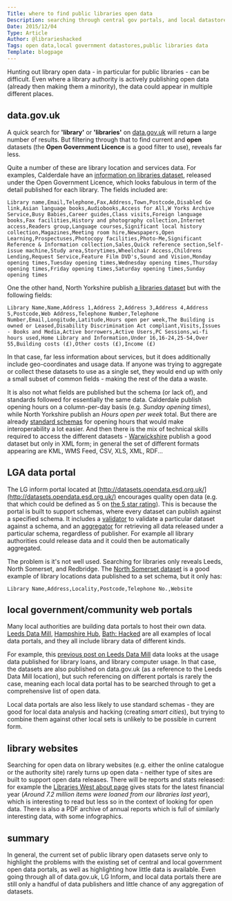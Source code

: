 ```yaml
---
Title: where to find public libraries open data
Description: searching through central gov portals, and local datastores
Date: 2015/12/04
Type: Article
Author: @librarieshacked
Tags: open data,local government datastores,public libraries data
Template: blogpage
---
```


Hunting out library open data - in particular for public libraries - can be difficult.  Even where a library authority is actively publishing open data (already then making them a minority), the data could appear in multiple different places.

## data.gov.uk
A quick search for **'library'** or **'libraries'** on [data.gov.uk](https://data.gov.uk/) will return a large number of results.  But filtering through that to find current and **open** datasets (the **Open Government Licence** is a good filter to use), reveals far less.

Quite a number of these are library location and services data.  For examples, Calderdale have an [information on libraries dataset](https://data.gov.uk/dataset/libraries8), released under the Open Government Licence, which looks fabulous in term of the detail published for each library.  The fields included are:

<pre class="prettyprint"><code>Library name,Email,Telephone,Fax,Address,Town,Postcode,Disabled Go link,Asian language books,Audiobooks,Access for All,W Yorks Archive Service,Busy Babies,Career guides,Class visits,Foreign language books,Fax facilities,History and photography collection,Internet access,Readers group,Language courses,Significant local history collection,Magazines,Meeting room hire,Newspapers,Open Learning,Prospectuses,Photocopy facilities,Photo-Me,Significant Reference & Information collection,Sales,Quick reference section,Self-issue machine,Study area,Storytimes,Wheelchair Access,Childrens Lending,Request Service,Feature Film DVD's,Sound and Vision,Monday opening times,Tuesday opening times,Wednesday opening times,Thursday opening times,Friday opening times,Saturday opening times,Sunday opening times</code></pre>

One the other hand, North Yorkshire publish [a libraries dataset](https://data.gov.uk/dataset/libraries2) but with the following fields:

<pre class="prettyprint"><code>Library Name,Name,Address 1,Address 2,Address 3,Address 4,Address 5,Postcode,Web Address,Telephone Number,Telephone Number,Email,Longitude,Latitude,Hours open per week,The Building is owned or Leased,Disability Discrimination Act compliant,Visits,Issues - Books and Media,Active borrowers,Active Users,PC Sessions,wi-fi hours used,Home Library and Information,Under 16,16-24,25-54,Over 55,Building costs (£),Other costs (£),Income (£)</code></pre>

In that case, far less information about services, but it does additionally include geo-coordinates and usage data.  If anyone was trying to aggregate or collect these datasets to use as a single set, they would end up with only a small subset of common fields - making the rest of the data a waste.

It is also not what fields are published but the schema (or lack of), and standards followed for essentially the same data.  Calderdale publish opening hours on a column-per-day basis (e.g. *Sunday opening times*), while North Yorkshire publish an *Hours open per week* total. But there are already [standard schemas](https://schema.org/openingHours) for opening hours that would make interoperability a lot easier.  And then there is the mix of technical skills required to access the different datasets - [Warwickshire](https://data.gov.uk/dataset/warwickshire-libraries) publish a good dataset but only in XML form; in general the set of different formats appearing are KML, WMS Feed, CSV, XLS, XML, RDF...

## LGA data portal

The LG inform portal located at [http://datasets.opendata.esd.org.uk/](http://datasets.opendata.esd.org.uk/) encourages quality open data (e.g. that which could be defined as 5 on [the 5 star rating](http://5stardata.info/en/)).  This is because the portal is built to support schemas, where every dataset can publish against a specified schema.  It includes a [validator](http://validator.opendata.esd.org.uk/) to validate a particular dataset against a schema, and an [aggregator](http://aggregator.opendata.esd.org.uk/) for retrieving all data released under a particular schema, regardless of publisher.  For example all library authorities could release data and it could then be automatically aggregated.

The problem is it's not well used.  Searching for libraries only reveals Leeds, North Somerset, and Redbridge.  The [North Somerset dataset](http://datasets.opendata.esd.org.uk/details?datasetId=22003) is a good example of library locations data published to a set schema, but it only has:

<pre class="prettyprint"><code>Library Name,Address,Locality,Postcode,Telephone No.,Website</code></pre>

## local government/community web portals

Many local authorities are building data portals to host their own data.  [Leeds Data Mill](http://leedsdatamill.org/), [Hampshire Hub](http://www.hampshirehub.net/), [Bath: Hacked](https://data.bathhacked.org/) are all examples of local data portals, and they all include library data of different kinds.

For example, this [previous post on Leeds Data Mill](https://www.librarieshacked.org/tutorials/highcharts) data looks at the usage data published for library loans, and library computer usage.  In that case, the datasets are also published on data.gov.uk (as a reference to the Leeds Data Mill location), but such referencing on different portals is rarely the case, meaning each local data portal has to be searched through to get a comprehensive list of open data.

Local data portals are also less likely to use standard schemas - they are good for local data analysis and hacking (creating *smart cities*), but trying to combine them against other local sets is unlikely to be possible in current form.

## library websites

Searching for open data on library websites (e.g. either the online catalogue or the authority site) rarely turns up open data - neither type of sites are built to support open data releases.  There will be reports and stats released:  for example the [Libraries West about page](https://www.librarieswest.org.uk/about/) gives stats for the latest financial year (*Around 7.2 million items were loaned from our libraries last year*), which is interesting to read but less so in the context of looking for open data.  There is also a PDF archive of annual reports which is full of similarly interesting data, with some infographics.

## summary

In general, the current set of public library open datasets serve only to highlight the problems with the existing set of central and local government open data portals, as well as highlighting how little data is available.  Even going through all of data.gov.uk, LG Inform, and local data portals there are still only a handful of data publishers and little chance of any aggregation of datasets.